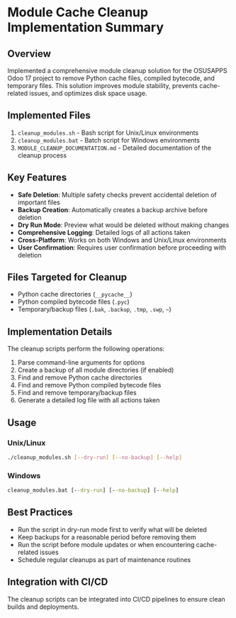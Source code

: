 # Module Cache Cleanup Implementation Summary

## Overview

Implemented a comprehensive module cleanup solution for the OSUSAPPS Odoo 17 project to remove Python cache files, compiled bytecode, and temporary files. This solution improves module stability, prevents cache-related issues, and optimizes disk space usage.

## Implemented Files

1. `cleanup_modules.sh` - Bash script for Unix/Linux environments
2. `cleanup_modules.bat` - Batch script for Windows environments
3. `MODULE_CLEANUP_DOCUMENTATION.md` - Detailed documentation of the cleanup process

## Key Features

- **Safe Deletion**: Multiple safety checks prevent accidental deletion of important files
- **Backup Creation**: Automatically creates a backup archive before deletion
- **Dry Run Mode**: Preview what would be deleted without making changes
- **Comprehensive Logging**: Detailed logs of all actions taken
- **Cross-Platform**: Works on both Windows and Unix/Linux environments
- **User Confirmation**: Requires user confirmation before proceeding with deletion

## Files Targeted for Cleanup

- Python cache directories (`__pycache__`)
- Python compiled bytecode files (`.pyc`)
- Temporary/backup files (`.bak`, `.backup`, `.tmp`, `.swp`, `~`)

## Implementation Details

The cleanup scripts perform the following operations:

1. Parse command-line arguments for options
2. Create a backup of all module directories (if enabled)
3. Find and remove Python cache directories
4. Find and remove Python compiled bytecode files
5. Find and remove temporary/backup files
6. Generate a detailed log file with all actions taken

## Usage

### Unix/Linux

```bash
./cleanup_modules.sh [--dry-run] [--no-backup] [--help]
```

### Windows

```cmd
cleanup_modules.bat [--dry-run] [--no-backup] [--help]
```

## Best Practices

- Run the script in dry-run mode first to verify what will be deleted
- Keep backups for a reasonable period before removing them
- Run the script before module updates or when encountering cache-related issues
- Schedule regular cleanups as part of maintenance routines

## Integration with CI/CD

The cleanup scripts can be integrated into CI/CD pipelines to ensure clean builds and deployments.
